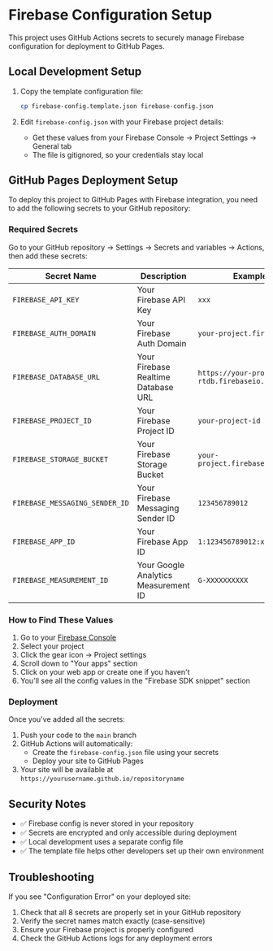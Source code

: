 # Firebase Configuration Setup

This project uses GitHub Actions secrets to securely manage Firebase configuration for deployment to GitHub Pages.

## Local Development Setup

1. Copy the template configuration file:
   ```bash
   cp firebase-config.template.json firebase-config.json
   ```

2. Edit `firebase-config.json` with your Firebase project details:
   - Get these values from your Firebase Console → Project Settings → General tab
   - The file is gitignored, so your credentials stay local

## GitHub Pages Deployment Setup

To deploy this project to GitHub Pages with Firebase integration, you need to add the following secrets to your GitHub repository:

### Required Secrets

Go to your GitHub repository → Settings → Secrets and variables → Actions, then add these secrets:

| Secret Name | Description | Example Value |
|-------------|-------------|---------------|
| `FIREBASE_API_KEY` | Your Firebase API Key | `xxx` |
| `FIREBASE_AUTH_DOMAIN` | Your Firebase Auth Domain | `your-project.firebaseapp.com` |
| `FIREBASE_DATABASE_URL` | Your Firebase Realtime Database URL | `https://your-project-default-rtdb.firebaseio.com` |
| `FIREBASE_PROJECT_ID` | Your Firebase Project ID | `your-project-id` |
| `FIREBASE_STORAGE_BUCKET` | Your Firebase Storage Bucket | `your-project.firebasestorage.app` |
| `FIREBASE_MESSAGING_SENDER_ID` | Your Firebase Messaging Sender ID | `123456789012` |
| `FIREBASE_APP_ID` | Your Firebase App ID | `1:123456789012:xxx:abcdef123456` |
| `FIREBASE_MEASUREMENT_ID` | Your Google Analytics Measurement ID | `G-XXXXXXXXXX` |

### How to Find These Values

1. Go to your [Firebase Console](https://console.firebase.google.com/)
2. Select your project
3. Click the gear icon → Project settings
4. Scroll down to "Your apps" section
5. Click on your web app or create one if you haven't
6. You'll see all the config values in the "Firebase SDK snippet" section

### Deployment

Once you've added all the secrets:

1. Push your code to the `main` branch
2. GitHub Actions will automatically:
   - Create the `firebase-config.json` file using your secrets
   - Deploy your site to GitHub Pages
3. Your site will be available at `https://yourusername.github.io/repositoryname`

## Security Notes

- ✅ Firebase config is never stored in your repository
- ✅ Secrets are encrypted and only accessible during deployment
- ✅ Local development uses a separate config file
- ✅ The template file helps other developers set up their own environment

## Troubleshooting

If you see "Configuration Error" on your deployed site:
1. Check that all 8 secrets are properly set in your GitHub repository
2. Verify the secret names match exactly (case-sensitive)
3. Ensure your Firebase project is properly configured
4. Check the GitHub Actions logs for any deployment errors
